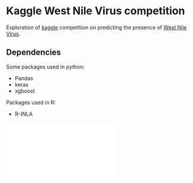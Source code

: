 # Kaggle West Nile Virus competition

Exploration of [kaggle](https://kaggle.com) competition on predicting the presence of
[West Nile Virus](https://www.kaggle.com/c/predict-west-nile-virus/leaderboard).

## Dependencies

Some packages used in python:
* Pandas
* keras 
* xgboost

Packages used in R:
* R-INLA

![./spatial-fit.pdf](./spatial-fit.pdf)
